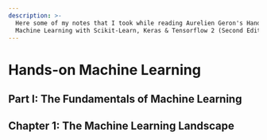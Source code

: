 ```yaml
---
description: >-
  Here some of my notes that I took while reading Aurelien Geron's Hand-On
  Machine Learning with Scikit-Learn, Keras & Tensorflow 2 (Second Edition).
---
```


# Hands-on Machine Learning

## Part I: The Fundamentals of Machine Learning

## Chapter 1: The Machine Learning Landscape







